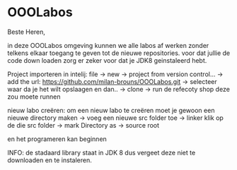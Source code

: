 # OOOLabos
Beste Heren,

in deze OOOLabos omgeving kunnen we alle labos af werken zonder telkens elkaar toegang te geven tot de nieuwe repositories. 
voor dat jullie de code down loaden zorg er zeker voor dat je JDK8 geinstaleerd hebt.

Project importeren in intelij:
file -> 
new -> 
project from version control... -> 
add the url: https://github.com/milan-brouns/OOOLabos.git -> 
selecteer waar da je het wilt opslaagen en dan.. -> 
clone -> 
run de refecoty shop deze zou moete runnen 

nieuw labo creëren:
om een nieuw labo te creëren moet je gewoon een nieuwe directory maken -> 
voeg een nieuwe src folder toe  -> 
linker klik op de die src folder -> 
mark Directory as -> 
source root

en het programeren kan beginnen

INFO: 
de stadaard library staat in JDK 8 dus vergeet deze niet te downloaden en te instaleren. 
